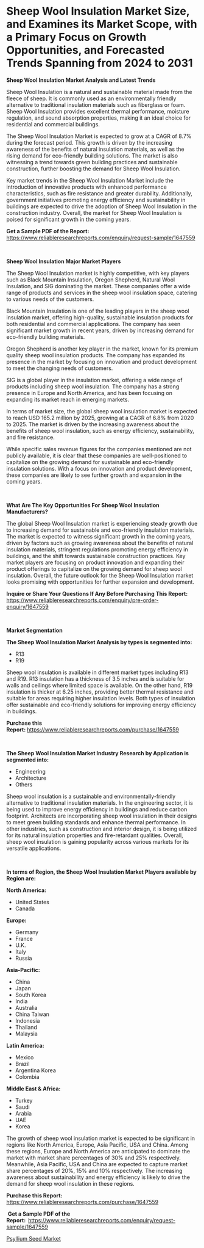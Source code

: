 <p><h1>Sheep Wool Insulation Market Size, and Examines its Market Scope, with a Primary Focus on Growth Opportunities, and Forecasted Trends Spanning from 2024 to 2031</h1></p><p><strong>Sheep Wool Insulation Market Analysis and Latest Trends</strong></p>
<p><p>Sheep Wool Insulation is a natural and sustainable material made from the fleece of sheep. It is commonly used as an environmentally friendly alternative to traditional insulation materials such as fiberglass or foam. Sheep Wool Insulation provides excellent thermal performance, moisture regulation, and sound absorption properties, making it an ideal choice for residential and commercial buildings.</p><p>The Sheep Wool Insulation Market is expected to grow at a CAGR of 8.7% during the forecast period. This growth is driven by the increasing awareness of the benefits of natural insulation materials, as well as the rising demand for eco-friendly building solutions. The market is also witnessing a trend towards green building practices and sustainable construction, further boosting the demand for Sheep Wool Insulation.</p><p>Key market trends in the Sheep Wool Insulation Market include the introduction of innovative products with enhanced performance characteristics, such as fire resistance and greater durability. Additionally, government initiatives promoting energy efficiency and sustainability in buildings are expected to drive the adoption of Sheep Wool Insulation in the construction industry. Overall, the market for Sheep Wool Insulation is poised for significant growth in the coming years.</p></p>
<p><strong>Get a Sample PDF of the Report:&nbsp;</strong> <a href="https://www.reliableresearchreports.com/enquiry/request-sample/1647559">https://www.reliableresearchreports.com/enquiry/request-sample/1647559</a></p>
<p>&nbsp;</p>
<p><strong>Sheep Wool Insulation Major Market Players</strong></p>
<p><p>The Sheep Wool Insulation market is highly competitive, with key players such as Black Mountain Insulation, Oregon Shepherd, Natural Wool Insulation, and SIG dominating the market. These companies offer a wide range of products and services in the sheep wool insulation space, catering to various needs of the customers.</p><p>Black Mountain Insulation is one of the leading players in the sheep wool insulation market, offering high-quality, sustainable insulation products for both residential and commercial applications. The company has seen significant market growth in recent years, driven by increasing demand for eco-friendly building materials.</p><p>Oregon Shepherd is another key player in the market, known for its premium quality sheep wool insulation products. The company has expanded its presence in the market by focusing on innovation and product development to meet the changing needs of customers.</p><p>SIG is a global player in the insulation market, offering a wide range of products including sheep wool insulation. The company has a strong presence in Europe and North America, and has been focusing on expanding its market reach in emerging markets.</p><p>In terms of market size, the global sheep wool insulation market is expected to reach USD 165.2 million by 2025, growing at a CAGR of 6.8% from 2020 to 2025. The market is driven by the increasing awareness about the benefits of sheep wool insulation, such as energy efficiency, sustainability, and fire resistance.</p><p>While specific sales revenue figures for the companies mentioned are not publicly available, it is clear that these companies are well-positioned to capitalize on the growing demand for sustainable and eco-friendly insulation solutions. With a focus on innovation and product development, these companies are likely to see further growth and expansion in the coming years.</p></p>
<p>&nbsp;</p>
<p><strong>What Are The Key Opportunities For Sheep Wool Insulation Manufacturers?</strong></p>
<p><p>The global Sheep Wool Insulation market is experiencing steady growth due to increasing demand for sustainable and eco-friendly insulation materials. The market is expected to witness significant growth in the coming years, driven by factors such as growing awareness about the benefits of natural insulation materials, stringent regulations promoting energy efficiency in buildings, and the shift towards sustainable construction practices. Key market players are focusing on product innovation and expanding their product offerings to capitalize on the growing demand for sheep wool insulation. Overall, the future outlook for the Sheep Wool Insulation market looks promising with opportunities for further expansion and development.</p></p>
<p><strong>Inquire or Share Your Questions If Any Before Purchasing This Report:</strong> <a href="https://www.reliableresearchreports.com/enquiry/pre-order-enquiry/1647559">https://www.reliableresearchreports.com/enquiry/pre-order-enquiry/1647559</a></p>
<p>&nbsp;</p>
<p><strong>Market Segmentation</strong></p>
<p><strong>The Sheep Wool Insulation Market Analysis by types is segmented into:</strong></p>
<p><ul><li>R13</li><li>R19</li></ul></p>
<p><p>Sheep wool insulation is available in different market types including R13 and R19. R13 insulation has a thickness of 3.5 inches and is suitable for walls and ceilings where limited space is available. On the other hand, R19 insulation is thicker at 6.25 inches, providing better thermal resistance and suitable for areas requiring higher insulation levels. Both types of insulation offer sustainable and eco-friendly solutions for improving energy efficiency in buildings.</p></p>
<p><strong>Purchase this Report:&nbsp;</strong><a href="https://www.reliableresearchreports.com/purchase/1647559">https://www.reliableresearchreports.com/purchase/1647559</a></p>
<p>&nbsp;</p>
<p><strong>The Sheep Wool Insulation Market Industry Research by Application is segmented into:</strong></p>
<p><ul><li>Engineering</li><li>Architecture</li><li>Others</li></ul></p>
<p><p>Sheep wool insulation is a sustainable and environmentally-friendly alternative to traditional insulation materials. In the engineering sector, it is being used to improve energy efficiency in buildings and reduce carbon footprint. Architects are incorporating sheep wool insulation in their designs to meet green building standards and enhance thermal performance. In other industries, such as construction and interior design, it is being utilized for its natural insulation properties and fire-retardant qualities. Overall, sheep wool insulation is gaining popularity across various markets for its versatile applications.</p></p>
<p>&nbsp;</p>
<p><strong>In terms of Region, the Sheep Wool Insulation Market Players available by Region are:</strong></p>
<p>
    <p> <strong> North America: </strong>
        <ul>
            <li>United States</li>
            <li>Canada</li>
        </ul>
        </p> 
    <p> <strong> Europe: </strong>
        <ul>
            <li>Germany</li>
            <li>France</li>
            <li>U.K.</li>
            <li>Italy</li>
            <li>Russia</li>
        </ul>
        </p> 
    <p> <strong> Asia-Pacific: </strong>
        <ul>
            <li>China</li>
            <li>Japan</li>
            <li>South Korea</li>
            <li>India</li>
            <li>Australia</li>
            <li>China Taiwan</li>
            <li>Indonesia</li>
            <li>Thailand</li>
            <li>Malaysia</li>
        </ul>
        </p> 
    <p> <strong> Latin America: </strong>
        <ul>
            <li>Mexico</li>
            <li>Brazil</li>
            <li>Argentina Korea</li>
            <li>Colombia</li>
        </ul>
        </p> 
    <p> <strong> Middle East & Africa: </strong>
        <ul>
            <li>Turkey</li>
            <li>Saudi</li>
            <li>Arabia</li>
            <li>UAE</li>
            <li>Korea</li>
        </ul>
    </p>
    </p>
<p><p>The growth of sheep wool insulation market is expected to be significant in regions like North America, Europe, Asia Pacific, USA and China. Among these regions, Europe and North America are anticipated to dominate the market with market share percentages of 30% and 25% respectively. Meanwhile, Asia Pacific, USA and China are expected to capture market share percentages of 20%, 15% and 10% respectively. The increasing awareness about sustainability and energy efficiency is likely to drive the demand for sheep wool insulation in these regions.</p></p>
<p><strong>Purchase this Report: </strong><a href="https://www.reliableresearchreports.com/purchase/1647559">https://www.reliableresearchreports.com/purchase/1647559</a></p>
<p>&nbsp;<strong>Get a Sample PDF of the Report:&nbsp;&nbsp;</strong><a href="https://www.reliableresearchreports.com/enquiry/request-sample/1647559">https://www.reliableresearchreports.com/enquiry/request-sample/1647559</a></p>
<p><strong></strong></p>
<p><p><a href="https://noble-drawer-34c.notion.site/Psyllium-Seed-Market-Size-Growth-and-Forecast-from-2024-2031-00a78801035c495f8ab2093204706d3a">Psyllium Seed Market</a></p></p>
